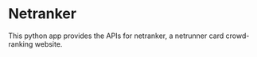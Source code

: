 # Netranker

This python app provides the APIs for netranker, a netrunner card crowd-ranking
website.
